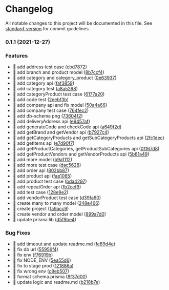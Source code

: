 # Changelog

All notable changes to this project will be documented in this file. See [standard-version](https://github.com/conventional-changelog/standard-version) for commit guidelines.

### 0.1.1 (2021-12-27)


### Features

* 🎸 add address test case ([cbd7872](https://github.com/yeukfei02/multivendor-api/commit/cbd7872bf377b5da270511e4bdf9e6bf01a9472b))
* 🎸 add branch and product model ([8b7ccf4](https://github.com/yeukfei02/multivendor-api/commit/8b7ccf44cd111d1e4a9b923a57a4ee5ef170588d))
* 🎸 add category and category_product ([0e63937](https://github.com/yeukfei02/multivendor-api/commit/0e63937560159e8f841368a4031754b74636f86b))
* 🎸 add category api ([faf3859](https://github.com/yeukfei02/multivendor-api/commit/faf3859914631244b9c44b5d7492a47b989ac71a))
* 🎸 add category test ([a8a5268](https://github.com/yeukfei02/multivendor-api/commit/a8a5268bf7ae7cf246c9c22780bb5bbffabb5b01))
* 🎸 add categoryProduct test case ([6177a20](https://github.com/yeukfei02/multivendor-api/commit/6177a2072fcfc91256343e1bf922c8ef6f1941c6))
* 🎸 add code test ([2eebf3b](https://github.com/yeukfei02/multivendor-api/commit/2eebf3b455161a9b3151f849674bfb6b1ac012ee))
* 🎸 add company api and fix model ([50a4a66](https://github.com/yeukfei02/multivendor-api/commit/50a4a6685124f650eced94f01683cf15c223bb38))
* 🎸 add company test case ([764fec2](https://github.com/yeukfei02/multivendor-api/commit/764fec2dfe9a480f9fa24c1fedba1a4948c0b9c8))
* 🎸 add db-schema png ([73604f2](https://github.com/yeukfei02/multivendor-api/commit/73604f2e1b126893ffa7bf2aa8402c04afe0b86d))
* 🎸 add deliveryAddress api ([e9457af](https://github.com/yeukfei02/multivendor-api/commit/e9457af4cd2317490597f26e2d672ef63aca8ad7))
* 🎸 add generateCode and checkCode api ([a649f2d](https://github.com/yeukfei02/multivendor-api/commit/a649f2d8edea247e956006d1b2363a682a69fd87))
* 🎸 add getBrand and getVendor api ([b7927c4](https://github.com/yeukfei02/multivendor-api/commit/b7927c489b29ae16ce907f42607210169e1f6e29))
* 🎸 add getCategoryProducts and getSubCategoryProducts api ([2fc1dec](https://github.com/yeukfei02/multivendor-api/commit/2fc1dec0af89fb1a37ccbf81681b2809dddac16a))
* 🎸 add getItems api ([e7d90f7](https://github.com/yeukfei02/multivendor-api/commit/e7d90f76a3da8b7f093366272b0d8f549845b160))
* 🎸 add getProductCategories, getProductSubCategories api ([01167d8](https://github.com/yeukfei02/multivendor-api/commit/01167d82e07cbca894603c7ee3c3ae03bb95631a))
* 🎸 add getProductVendors and getVendorProducts api ([5b81a49](https://github.com/yeukfei02/multivendor-api/commit/5b81a4993b483157a24d7c04fe84ada2ce297284))
* 🎸 add more model ([b9a1112](https://github.com/yeukfei02/multivendor-api/commit/b9a11124c5545024a1f9c497bd42877f38648046))
* 🎸 add more test case ([dac5628](https://github.com/yeukfei02/multivendor-api/commit/dac562830bf3d5d4e91fce6863834ac0b34704c5))
* 🎸 add order api ([802bb87](https://github.com/yeukfei02/multivendor-api/commit/802bb87f317ad53d6bfa81f5cb20e602427c05bd))
* 🎸 add product api ([fae1065](https://github.com/yeukfei02/multivendor-api/commit/fae1065493011b941dbb3414378afca1a6e0c903))
* 🎸 add product test case ([bda4297](https://github.com/yeukfei02/multivendor-api/commit/bda429736d2bd1eccea966d0aec8dff8ffafa7a3))
* 🎸 add repeatOrder api ([fb2cef9](https://github.com/yeukfei02/multivendor-api/commit/fb2cef9c825e10113ff62424915e0879e89aabed))
* 🎸 add test case ([128e9e2](https://github.com/yeukfei02/multivendor-api/commit/128e9e210aed7b62d4e631081dbf10ea5f23d481))
* 🎸 add vendorProduct test case ([d39fa60](https://github.com/yeukfei02/multivendor-api/commit/d39fa60556f2f34b965a2d8387e999c78b5a1c9c))
* 🎸 create many to many model ([248e466](https://github.com/yeukfei02/multivendor-api/commit/248e466997f605339420533896d8608a18ab0390))
* 🎸 create project ([1a9acc9](https://github.com/yeukfei02/multivendor-api/commit/1a9acc9a0a1967bac351b6d536f33d97915ad43d))
* 🎸 create vendor and order model ([899a7d0](https://github.com/yeukfei02/multivendor-api/commit/899a7d0377db95f264388ead4b2b9cb6691352c6))
* 🎸 update prisma lib ([d5f9be4](https://github.com/yeukfei02/multivendor-api/commit/d5f9be4c003f6c32068f8f421c66db7f1938e6ac))


### Bug Fixes

* 🐛 add timeout and update readme.md ([fe89d4e](https://github.com/yeukfei02/multivendor-api/commit/fe89d4e06eea3ee9ec71b15161cbcd2628fe2202))
* 🐛 fix db url ([55956f4](https://github.com/yeukfei02/multivendor-api/commit/55956f4f074f601bf0642b3455931e115c59d273))
* 🐛 fix env ([f76919b](https://github.com/yeukfei02/multivendor-api/commit/f76919b3befb3e554da628c5be24666190fac634))
* 🐛 fix NODE_ENV ([5ea55d6](https://github.com/yeukfei02/multivendor-api/commit/5ea55d6f79aa30c668b32d1c2c6962da7c3d92e8))
* 🐛 fix to stage prod ([121886a](https://github.com/yeukfei02/multivendor-api/commit/121886adb412cf5a08c0d78fa652134b8f9a755a))
* 🐛 fix wrong env ([c8eb507](https://github.com/yeukfei02/multivendor-api/commit/c8eb507e5bcec2cb14f069dc15707dcc18e61e09))
* 🐛 format schema.prisma ([8f37d00](https://github.com/yeukfei02/multivendor-api/commit/8f37d008fc3e2aed90c3f214fe36b067749bd6bc))
* 🐛 update logic and readme.md ([b218b7e](https://github.com/yeukfei02/multivendor-api/commit/b218b7ef5bb39976aeadf63973b40572ef69bd32))
